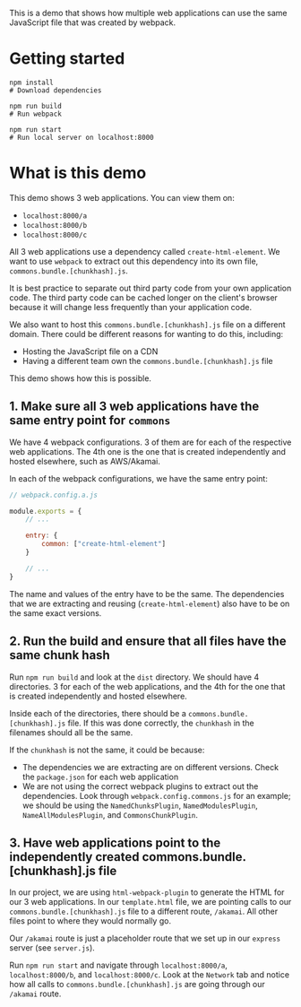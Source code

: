 This is a demo that shows how multiple web applications can use the same JavaScript file that was created by webpack.

# Getting started
``` shell
npm install
# Download dependencies

npm run build
# Run webpack

npm run start
# Run local server on localhost:8000
```

# What is this demo
This demo shows 3 web applications. You can view them on:
* `localhost:8000/a`
* `localhost:8000/b`
* `localhost:8000/c`

All 3 web applications use a dependency called `create-html-element`. We want to use `webpack` to extract out this dependency into its own file, `commons.bundle.[chunkhash].js`.

It is best practice to separate out third party code from your own application code. The third party code can be cached longer on the client's browser because it will change less frequently than your application code.

We also want to host this `commons.bundle.[chunkhash].js` file on a different domain. There could be different reasons for wanting to do this, including:
* Hosting the JavaScript file on a CDN
* Having a different team own the `commons.bundle.[chunkhash].js` file

This demo shows how this is possible.

## 1. Make sure all 3 web applications have the same entry point for `commons`
We have 4 webpack configurations. 3 of them are for each of the respective web applications. The 4th one is the one that is created independently and hosted elsewhere, such as AWS/Akamai.

In each of the webpack configurations, we have the same entry point:
``` js
// webpack.config.a.js

module.exports = {
    // ...

    entry: {
        common: ["create-html-element"]
    }

    // ...
}
```

The name and values of the entry have to be the same. The dependencies that we are extracting and reusing (`create-html-element`) also have to be on the same exact versions.

## 2. Run the build and ensure that all files have the same chunk hash
Run `npm run build` and look at the `dist` directory. We should have 4 directories. 3 for each of the web applications, and the 4th for the one that is created independently and hosted elsewhere.

Inside each of the directories, there should be a `commons.bundle.[chunkhash].js` file. If this was done correctly, the `chunkhash` in the filenames should all be the same.

If the `chunkhash` is not the same, it could be because:
* The dependencies we are extracting are on different versions. Check the `package.json` for each web application
* We are not using the correct webpack plugins to extract out the dependencies. Look through `webpack.config.commons.js` for an example; we should be using the `NamedChunksPlugin`, `NamedModulesPlugin`, `NameAllModulesPlugin`, and `CommonsChunkPlugin`.

## 3. Have web applications point to the independently created commons.bundle.[chunkhash].js file
In our project, we are using `html-webpack-plugin` to generate the HTML for our 3 web applications. In our `template.html` file, we are pointing calls to our `commons.bundle.[chunkhash].js` file to a different route, `/akamai`. All other files point to where they would normally go.

Our `/akamai` route is just a placeholder route that we set up in our `express` server (see `server.js`).

Run `npm run start` and navigate through `localhost:8000/a`, `localhost:8000/b`, and `localhost:8000/c`. Look at the `Network` tab and notice how all calls to `commons.bundle.[chunkhash].js` are going through our `/akamai` route.